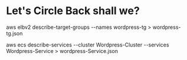 # Let's Circle Back shall we?

aws elbv2 describe-target-groups  --names wordpress-tg > wordpress-tg.json



aws ecs describe-services  --cluster Wordpress-Cluster   --services Wordpress-Service >  wordpress-Service.json
